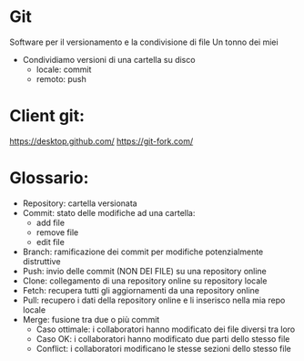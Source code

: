 # Git
Software per il versionamento e la condivisione di file
Un tonno dei miei
- Condividiamo versioni di una cartella su disco
    - locale: commit
    - remoto: push

# Client git:

https://desktop.github.com/
https://git-fork.com/

# Glossario:
- Repository: cartella versionata
- Commit: stato delle modifiche ad una cartella:
    - add file
    - remove file
    - edit file
- Branch: ramificazione dei commit per modifiche potenzialmente distruttive
- Push: invio delle commit (NON DEI FILE) su una repository online
- Clone: collegamento di una repository online su repository locale
- Fetch: recupera tutti gli aggiornamenti da una repository online
- Pull: recupero i dati della repository online e li inserisco nella mia repo locale
- Merge: fusione tra due o più commit
    - Caso ottimale: i collaboratori hanno modificato dei file diversi tra loro
    - Caso OK: i collaboratori hanno modificato due parti dello stesso file
    - Conflict: i collaboratori modificano le stesse sezioni dello stesso file
